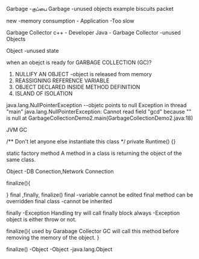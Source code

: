 Garbage -குப்பை 
Garbage -unused objects
example biscuits packet

new -memory consumption - Application -Too slow

Garbage Collector 
c++ - Developer
Java - Garbage Collector -unused Objects 

Object -unused state

when an obejct is ready for GARBAGE COLLECTION (GC)?
1) NULLIFY AN OBJECT -object is released from memory 
2) REASSIGNING REFERENCE VARIABLE
3) OBJECT DECLARED INSIDE METHOD DEFINITION
4) ISLAND OF ISOLATION


java.lang.NullPointerException --objetc points to null
Exception in thread "main" java.lang.NullPointerException: Cannot read field "gcd" because "<local1>" is null
        at GarbageCollectionDemo2.main(GarbageCollectionDemo2.java:18)


JVM GC

/** Don't let anyone else instantiate this class */
    private Runtime() {}

static factory method
A method in a class is returning the object of the same class.


Object -DB Conection,Network Connection

finalize(){

}
final ,finally, finalize()
final -variable cannot be edited
final method can be overridden
final class -cannot be inherited

finally -Exception Handling 
try will call finally block always -Exception object is either throw or not.

finalize(){
    used by Garabage Collector GC will call this method before removing the memory of the object.
}

finalize() -Object -Object -java.lang.Object

